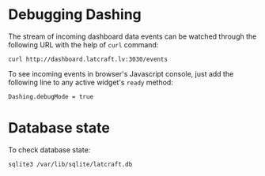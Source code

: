 
# Debugging Dashing

The stream of incoming dashboard data events can be watched through the following URL with the help of `curl` command:

    curl http://dashboard.latcraft.lv:3030/events

To see incoming events in browser's Javascript console, just add the following line to any active widget's `ready` method:

    Dashing.debugMode = true

# Database state

To check database state:

    sqlite3 /var/lib/sqlite/latcraft.db

